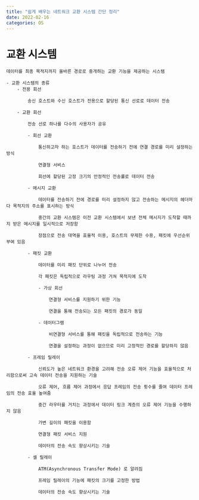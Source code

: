 ```yaml
---
title: "쉽게 배우는 네트워크 교환 시스템 간단 정리"
date: 2022-02-16
categories: OS
---
```


# 교환 시스템

    데이터를 최종 목적지까지 올바른 경로로 중개하는 교환 기능을 제공하는 시스템

    - 교환 시스템의 종류
        - 전용 회선

            송신 호스트와 수신 호스트가 전용으로 할당된 통신 선로로 데이터 전송

        - 교환 회선

            전송 선로 하나를 다수의 사용자가 공유

            - 회선 교환

                통신하고자 하는 호스트가 데이터를 전송하기 전에 연결 경로를 미리 설정하는 방식

                연결형 서비스

                회선에 할당된 고정 크기의 안정적인 전송률로 데이터 전송

            - 메시지 교환

                데이터를 전송하기 전에 경로를 미리 설정하지 않고 전송하는 메시지의 헤더마다 목적지의 주소를 표시하는 방식

                중간의 교환 시스템은 이전 교환 시스템에서 보낸 전체 메시지가 도착할 때까지 받은 메시지를 일시적으로 저장함

                장점으로 전송 대역을 효율적 이용, 호스트의 무제한 수용, 패킷에 우선순위 부여 있음

            - 패킷 교환

                데이터를 미리 패킷 단위로 나누어 전송

                각 패킷은 독립적으로 라우팅 과정 거쳐 목적지에 도착

                - 가상 회선

                    연결형 서비스를 지원하기 위한 기능

                    연결을 통해 전송되는 모든 패킷의 경로가 동일

                - 데이터그램

                    비연결형 서비스를 통해 패킷을 독립적으로 전송하는 기능

                    연결을 설정하는 과정이 없으므로 미리 고정적인 경로를 할당하지 않음

            - 프레임 릴레이

                신뢰도가 높은 네트워크 환경을 고려해 전송 오류 제어 기능을 효율적으로 처리함으로써 고속 데이터 전송을 지원하는 기술

                오류 제어, 흐름 제어 과정에서 응답 프레임의 전송 횟수를 줄여 데이터 프레임의 전송 효율 높여줌

                중간 라우터를 거치는 과정에서 데이터 링크 계층의 오류 제어 기능을 수행하지 않음

                가변 길이의 패킷을 이용함

                연결형 패킷 서비스 지원

                데이터의 전송 속도 향상시키는 기술

            - 셀 릴레이

                ATM(Asynchronous Transfer Mode) 로 알려짐

                프레임 릴레이의 기능에 패킷의 크기를 고정한 방법

                데이터의 전송 속도 향상시키는 기술
